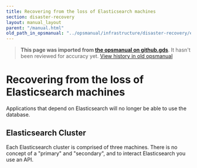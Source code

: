 ```yaml
---
title: Recovering from the loss of Elasticsearch machines
section: disaster-recovery
layout: manual_layout
parent: "/manual.html"
old_path_in_opsmanual: "../opsmanual/infrastructure/disaster-recovery/elasticsearch.md"
---
```




> **This page was imported from [the opsmanual on github.gds](https://github.gds/gds/opsmanual)**.
It hasn't been reviewed for accuracy yet.
[View history in old opsmanual](https://github.gds/gds/opsmanual/tree/master/infrastructure/disaster-recovery/elasticsearch.md)


# Recovering from the loss of Elasticsearch machines

Applications that depend on Elasticsearch will no longer be able to use the database.

## Elasticsearch Cluster

Each Elasticsearch cluster is comprised of three machines. There is no concept of a
"primary" and "secondary", and to interact Elasticsearch you use an API.

